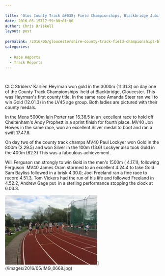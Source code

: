 ```yaml
---

title: 'Glos County Track &#038; Field Championships, Blackbridge Jubilee Track - 14/05/2016 - 15/05/2016'
date: 2016-05-15T17:59:08+01:00
author: Chris Driskell
layout: post

permalink: /2016/05/gloucestershire-county-track-field-championships-blackbridge-jubilee-track-14052016-15052016/
categories:

  - Race Reports
  - Track Reports
---
```

&nbsp;

CLC Striders' Karlien Heyrman won gold in the 3000m (11.31.3) on day one of the County Track Championships  held at Blackbridge, Gloucester. This was Heyrman's first county title. In the same race Amanda Steer ran well to win Gold (12.01.3) in the LV45 age group. Both ladies are pictured with their county medals.

In the Mens 5000m Iain Porter ran 16.36.5 in an  excellent race to hold off Cheltenham's Andy Prophett in a sprint finish for fourth place. MV40 Jon Howes in the same race, won an excellent Silver medal to boot and ran a swift 17.47.8.

On day two of the county track champs MV40 Paul Lockyer won Gold in the 800m (2.29.5) and won Silver in the 100m (13.6) Lockyer also took Gold in the 400m (62.3) This was a faboulous achievement.

Will Ferguson ran strongly to win Gold in the men's 1500m ( 4.17.1); following Ferguson  MV40 James Oram stormed to an excellent 4.24.4 to take Gold. Sam Bayliss followed in a brisk 4.30.0; Joel Freeland ran a fine race to record 4.51.3, Tom Vickers had the run of his life and followed Freeland in 4.52.2, Andrew Gage put  in a sterling performance stopping the clock at 6.03.3.

<img src="/images/2016/05/IMG_2819-300x225.jpg" alt="IMG_2819"  />](/images/2016/05/IMG_0668.jpg)
